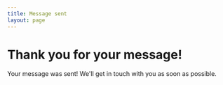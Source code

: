 ```yaml
---
title: Message sent
layout: page
---
```


# Thank you for your message!

Your message was sent! We'll get in touch with you as soon as possible.